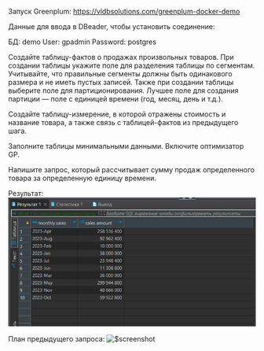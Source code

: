 Запуск Greenplum: https://vldbsolutions.com/greenplum-docker-demo

Данные для ввода в DBeader, чтобы установить соединение:

БД: demo
User: gpadmin
Password: postgres

Создайте таблицу-фактов о продажах произвольных товаров. При создании таблицы укажите поле для разделения таблицы по сегментам. Учитывайте, что правильные сегменты должны быть одинакового размера и не иметь пустых записей. Также при создании таблицы выберите поле для партиционирования. Лучшее поле для создания партиции — поле с единицей времени (год, месяц, день и т.д.).

Создайте таблицу-измерение, в которой отражены стоимость и название товара, а также связь с таблицей-фактов из предыдущего шага.

Заполните таблицы минимальными данными. Включите оптимизатор GP. 

Напишите запрос, который рассчитывает сумму продаж определенного товара за определенную единицу времени. 

Результат:
![$screenshot](https://github.com/javascriptrocker2104/work_with_greenplum/blob/main/greenplum/result.png)

План предыдущего запроса: 
![$screenshot]([https://github.com/javascriptrocker2104/work_with_hadoop/blob/main/hadoop.png](https://github.com/javascriptrocker2104/work_with_greenplum/blob/main/greenplum/query%20plan.png)https://github.com/javascriptrocker2104/work_with_greenplum/blob/main/greenplum/query%20plan.png)

